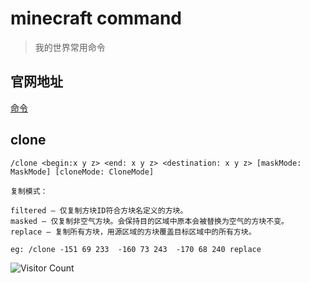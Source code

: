 # minecraft command
> 我的世界常用命令

## 官网地址
[命令](https://minecraft-zh.gamepedia.com/%E5%91%BD%E4%BB%A4)

## clone

```
/clone <begin:x y z> <end: x y z> <destination: x y z> [maskMode: MaskMode] [cloneMode: CloneMode]

复制模式：

filtered — 仅复制方块ID符合方块名定义的方块。
masked — 仅复制非空气方块。会保持目的区域中原本会被替换为空气的方块不变。
replace — 复制所有方块，用源区域的方块覆盖目标区域中的所有方块。

eg: /clone -151 69 233  -160 73 243  -170 68 240 replace
```

![Visitor Count](https://profile-counter.glitch.me/brotherbigbao/count.svg)
